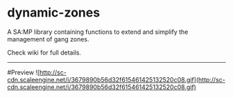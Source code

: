 dynamic-zones
=============

  A SA:MP library containing functions to extend and simplify the management of gang zones.
  
  Check wiki for full details.

***

#Preview
![http://sc-cdn.scaleengine.net/i/3679890b56d32f615461425132520c08.gif](http://sc-cdn.scaleengine.net/i/3679890b56d32f615461425132520c08.gif)
